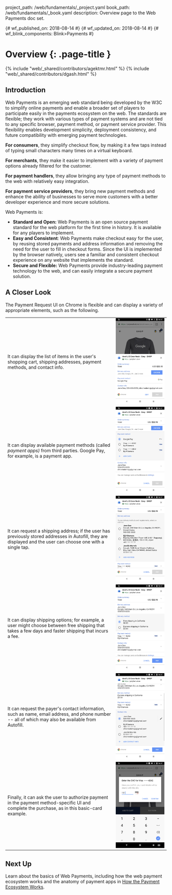 project_path: /web/fundamentals/_project.yaml
book_path: /web/fundamentals/_book.yaml
description: Overview page to the Web Payments doc set.

{# wf_published_on: 2018-08-14 #}
{# wf_updated_on: 2018-08-14 #}
{# wf_blink_components: Blink>Payments #}

# Overview {: .page-title }

{% include "web/_shared/contributors/agektmr.html" %}
{% include "web/_shared/contributors/dgash.html" %}

## Introduction

Web Payments is an emerging web standard being developed by the W3C to simplify online payments 
and enable a broader set of players to participate easily in the payments ecosystem on the web. 
The standards are flexible; they work with various types of payment systems and are not tied to 
any specific browser, payment method, or payment service provider. This flexibility enables 
development simplicity, deployment consistency, and future compatibility with emerging payment 
technologies.

**For consumers**, they simplify checkout flow, by making it a few taps instead of typing small 
characters many times on a virtual keyboard.

**For merchants**, they make it easier to implement with a variety of payment options already 
filtered for the customer.

**For payment handlers**, they allow bringing any type of payment methods to the web with 
relatively easy integration.

**For payment service providers**, they bring new payment methods and enhance the ability of 
businesses to serve more customers with a better developer experience and more secure solutions.

Web Payments is:

*   **Standard and Open:** Web Payments is an open source payment standard for the web platform 
for the first time in history. It is available for any players to implement.
*   **Easy and Consistent**: Web Payments make checkout easy for the user, by reusing stored 
payments and address information and removing the need for the user to fill in checkout forms. 
Since the UI is implemented by the browser natively, users see a familiar and consistent checkout 
experience on any website that implements the standard.
*   **Secure and Flexible:** Web Payments provide industry-leading payment technology to the web, 
and can easily integrate a secure payment solution.

## A Closer Look

The Payment Request UI on Chrome is flexible and can display a variety of appropriate elements, 
such as the following.

<table>
  <tr>
   <td>It can display the list of items in the user's shopping cart, shipping addresses, 
     payment methods, and contact info.
   </td>
   <td><img src="images/1-image1.png" width="" alt="" title="">
   </td>
  </tr>
  <tr>
   <td>It can display available payment methods (called <em>payment apps)</em> from third parties. 
     Google Pay, for example, is a payment app.
   </td>
   <td><img src="images/1-image2.png" width="" alt="" title="">
   </td>
  </tr>
  <tr>
   <td>It can request a shipping address; if the user has previously stored addresses in Autofill, 
     they are displayed and the user can choose one  with a single tap.
   </td>
   <td><img src="images/1-image3.png" width="" alt="" title="">
   </td>
  </tr>
  <tr>
   <td>It can display shipping options; for example, a user might choose between free shipping 
     that takes a few days and faster shipping that incurs a fee.
   </td>
   <td><img src="images/1-image4.png" width="" alt="" title="">
   </td>
  </tr>
  <tr>
   <td>It can request the payer's contact information, such as name, email address, and phone 
     number -- all of which may also be available from Autofill.
   </td>
   <td><img src="images/1-image5.png" width="" alt="" title="">
   </td>
  </tr>
  <tr>
   <td>Finally, it can ask the user to authorize payment in the payment method-specific UI and 
     complete the purchase, as in this basic-card example.
   </td>
   <td><img src="images/1-image6.png" width="" alt="" title="">
   </td>
  </tr>
</table>

## Next Up

Learn about the basics of Web Payments, including how the web payment ecosystem works and the 
anatomy of payment apps in 
[How the Payment Ecosystem Works](https://drive.google.com/a/google.com/open?id=1PwPi_TD3G-kQyz31nW-1A4A5kvoCy7UCz6grk1TMaE8).

